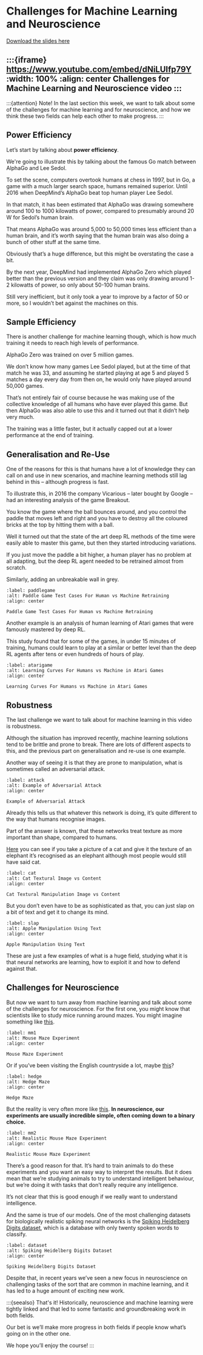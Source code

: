 # Challenges for Machine Learning and Neuroscience

[Download the slides here](W0-V3-challenges.pptx)

:::{iframe} https://www.youtube.com/embed/dNiLUIfp79Y
:width: 100%
:align: center
Challenges for Machine Learning and Neuroscience video
:::
---

:::{attention} Note!
In the last section this week, we want to talk about some of the challenges for machine learning and for neuroscience, and how we think these two fields can help each other to make progress.
:::

## Power Efficiency

Let’s start by talking about **power efficiency**.

We're going to illustrate this by talking about the famous Go match between AlphaGo and Lee Sedol.

To set the scene, computers overtook humans at chess in 1997, but in Go, a game with a much larger search space, humans remained superior. Until 2016 when DeepMind’s AlphaGo beat top human player Lee Sedol.

In that match, it has been estimated that AlphaGo was drawing somewhere around 100 to 1000 kilowatts of power, compared to presumably around 20 W for Sedol’s human brain.

That means AlphaGo was around 5,000 to 50,000 times less efficient than a human brain, and it’s worth saying that the human brain was also doing a bunch of other stuff at the same time.

Obviously that’s a huge difference, but this might be overstating the case a bit.

By the next year, DeepMind had implemented AlphaGo Zero which played better than the previous version and they claim was only drawing around 1-2 kilowatts of power, so only about 50-100 human brains.

Still very inefficient, but it only took a year to improve by a factor of 50 or more, so I wouldn’t bet against the machines on this.

## Sample Efficiency

There is another challenge for machine learning though, which is how much training it needs to reach high levels of performance.

AlphaGo Zero was trained on over 5 million games.

We don’t know how many games Lee Sedol played, but at the time of that match he was 33, and assuming he started playing at age 5 and played 5 matches a day every day from then on, he would only have played around 50,000 games.

That’s not entirely fair of course because he was making use of the collective knowledge of all humans who have ever played this game. But then AlphaGo was also able to use this and it turned out that it didn’t help very much.

The training was a little faster, but it actually capped out at a lower performance at the end of training.

## Generalisation and Re-Use

One of the reasons for this is that humans have a lot of knowledge they can call on and use in new scenarios, and machine learning methods still lag behind in this – although progress is fast.

To illustrate this, in 2016 the company Vicarious – later bought by Google – had an interesting analysis of the game Breakout.

You know the game where the ball bounces around, and you control the paddle that moves left and right and you have to destroy all the coloured bricks at the top by hitting them with a ball.

Well it turned out that the state of the art deep RL methods of the time were easily able to master this game, but then they started introducing variations.

If you just move the paddle a bit higher, a human player has no problem at all adapting, but the deep RL agent needed to be retrained almost from scratch.

Similarly, adding an unbreakable wall in grey.

```{figure} paddle.png
:label: paddlegame
:alt: Paddle Game Test Cases For Human vs Machine Retraining
:align: center

Paddle Game Test Cases For Human vs Machine Retraining
```
Another example is an analysis of human learning of Atari games that were famously mastered by deep RL.

This study found that for some of the games, in under 15 minutes of training, humans could learn to play at a similar or better level than the deep RL agents after tens or even hundreds of hours of play.

```{figure} atarigame.png
:label: atarigame
:alt: Learning Curves For Humans vs Machine in Atari Games
:align: center

Learning Curves For Humans vs Machine in Atari Games
```

## Robustness

The last challenge we want to talk about for machine learning in this video is robustness.

Although the situation has improved recently, machine learning solutions tend to be brittle and prone to break. There are lots of different aspects to this, and the previous part on generalisation and re-use is one example.

Another way of seeing it is that they are prone to manipulation, what is sometimes called an adversarial attack.

```{figure} braintask.png
:label: attack
:alt: Example of Adversarial Attack
:align: center

Example of Adversarial Attack
```

Already this tells us that whatever this network is doing, it’s quite different to the way that humans recognise images.

Part of the answer is known, that these networks treat texture as more important than shape, compared to humans.

[Here](#cat) you can see if you take a picture of a cat and give it the texture of an elephant it’s recognised as an elephant although most people would still have said cat.

```{figure} catpic.png
:label: cat
:alt: Cat Textural Image vs Content
:align: center

Cat Textural Manipulation Image vs Content
```

But you don’t even have to be as sophisticated as that, you can just slap on a bit of text and get it to change its mind.

```{figure} textslap.png
:label: slap
:alt: Apple Manipulation Using Text
:align: center

Apple Manipulation Using Text
```
These are just a few examples of what is a huge field, studying what it is that neural networks are learning, how to exploit it and how to defend against that.

## Challenges for Neuroscience

But now we want to turn away from machine learning and talk about some of the challenges for neuroscience. For the first one, you might know that scientists like to study mice running around mazes. You might imagine something like [this](#mm1).


```{figure} mousemaze1.png
:label: mm1
:alt: Mouse Maze Experiment
:align: center

Mouse Maze Experiment
```

Or if you’ve been visiting the English countryside a lot, maybe [this](#hedge)?

```{figure} hedgemaze.png
:label: hedge
:alt: Hedge Maze
:align: center

Hedge Maze
```

But the reality is very often more like [this](#mm2). **In neuroscience, our experiments are usually incredible simple, often coming down to a binary choice.**

```{figure} realisticmaze.png
:label: mm2
:alt: Realistic Mouse Maze Experiment
:align: center

Realistic Mouse Maze Experiment
```

There’s a good reason for that. It’s hard to train animals to do these experiments and you want an easy way to interpret the results. But it does mean that we’re studying animals to try to understand intelligent behaviour, but we’re doing it with tasks that don’t really require any intelligence.

It’s not clear that this is good enough if we really want to understand intelligence.

And the same is true of our models. One of the most challenging datasets for biologically realistic spiking neural networks is the [Spiking Heidelberg Digits dataset](#dataset), which is a database with only twenty spoken words to classify.

```{figure} heidelberg.png
:label: dataset
:alt: Spiking Heidelberg Digits Dataset
:align: center

Spiking Heidelberg Digits Dataset
```

Despite that, in recent years we’ve seen a new focus in neuroscience on challenging tasks of the sort that are common in machine learning, and it has led to a huge amount of exciting new work.

:::{seealso} That's it!
Historically, neuroscience and machine learning were tightly linked and that led to some fantastic and groundbreaking work in both fields.

Our bet is we’ll make more progress in both fields if people know what’s going on in the other one.

We hope you’ll enjoy the course!
:::

